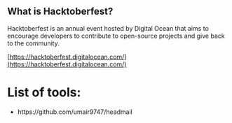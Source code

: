 ## What is Hacktoberfest?

Hacktoberfest is an annual event hosted by Digital Ocean that aims to encourage developers to contribute to open-source projects and give back to the community.

[https://hacktoberfest.digitalocean.com/](https://hacktoberfest.digitalocean.com/)

<b><h1>List of tools:</h1></b>
<ul type="disc">
  <li>https://github.com/umair9747/headmail</li>
  </ul>
